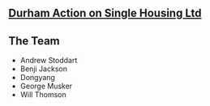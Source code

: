 [Durham Action on Single Housing Ltd](https://www.dashorg.co.uk/)
-----------------------------------

The Team
--------
* Andrew Stoddart
* Benji Jackson
* Dongyang
* George Musker
* Will Thomson

